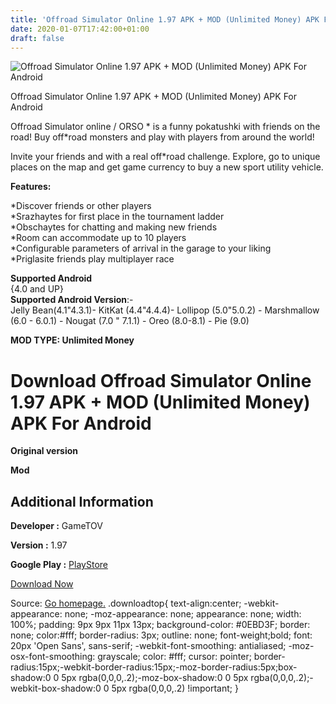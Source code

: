 ```yaml
---
title: 'Offroad Simulator Online 1.97 APK + MOD (Unlimited Money) APK For Android'
date: 2020-01-07T17:42:00+01:00
draft: false
---
```


![Offroad Simulator Online 1.97 APK + MOD (Unlimited Money) APK For Android](https://i2.wp.com/apkhome.net/wp-content/uploads/2020/01/Offroad-Simulator-Online-1.97-APK-MOD-Unlimited-Money.png "Offroad Simulator Online 1.97 APK + MOD (Unlimited Money) APK For Android")

  

Offroad Simulator Online 1.97 APK + MOD (Unlimited Money) APK For Android

Offroad Simulator online / ORSO \* is a funny pokatushki with friends on the road! Buy off\*road monsters and play with players from around the world!

Invite your friends and with a real off\*road challenge. Explore, go to unique places on the map and get game currency to buy a new sport utility vehicle.

**Features:**

\*Discover friends or other players  
\*Srazhaytes for first place in the tournament ladder  
\*Obschaytes for chatting and making new friends  
\*Room can accommodate up to 10 players  
\*Configurable parameters of arrival in the garage to your liking  
\*Priglasite friends play multiplayer race

**Supported Android**  
{4.0 and UP}  
**Supported Android Version**:-  
Jelly Bean(4.1"4.3.1)- KitKat (4.4"4.4.4)- Lollipop (5.0"5.0.2) - Marshmallow (6.0 - 6.0.1) - Nougat (7.0 " 7.1.1) - Oreo (8.0-8.1) - Pie (9.0)

**MOD TYPE: Unlimited Money**

Download Offroad Simulator Online 1.97 APK + MOD (Unlimited Money) APK For Android
==================================================================================

**Original version**

**Mod**

Additional Information
----------------------

**Developer :** GameTOV

**Version :** 1.97

**Google Play :** [PlayStore](https://play.google.com/store/apps/details?id=com.vetasstudio.orso)

  

[Download Now](https://store4app.co/post/offroad-simulator-online-1-97-apk-mod-unlimited-money-apk-for-android_1578412750)

  
Source: [Go homepage.](https://store4app.co/post/offroad-simulator-online-1-97-apk-mod-unlimited-money-apk-for-android_1578412750) .downloadtop{ text-align:center; -webkit-appearance: none; -moz-appearance: none; appearance: none; width: 100%; padding: 9px 9px 11px 13px; background-color: #0EBD3F; border: none; color:#fff; border-radius: 3px; outline: none; font-weight;bold; font: 20px 'Open Sans', sans-serif; -webkit-font-smoothing: antialiased; -moz-osx-font-smoothing: grayscale; color: #fff; cursor: pointer; border-radius:15px;-webkit-border-radius:15px;-moz-border-radius:5px;box-shadow:0 0 5px rgba(0,0,0,.2);-moz-box-shadow:0 0 5px rgba(0,0,0,.2);-webkit-box-shadow:0 0 5px rgba(0,0,0,.2) !important; }